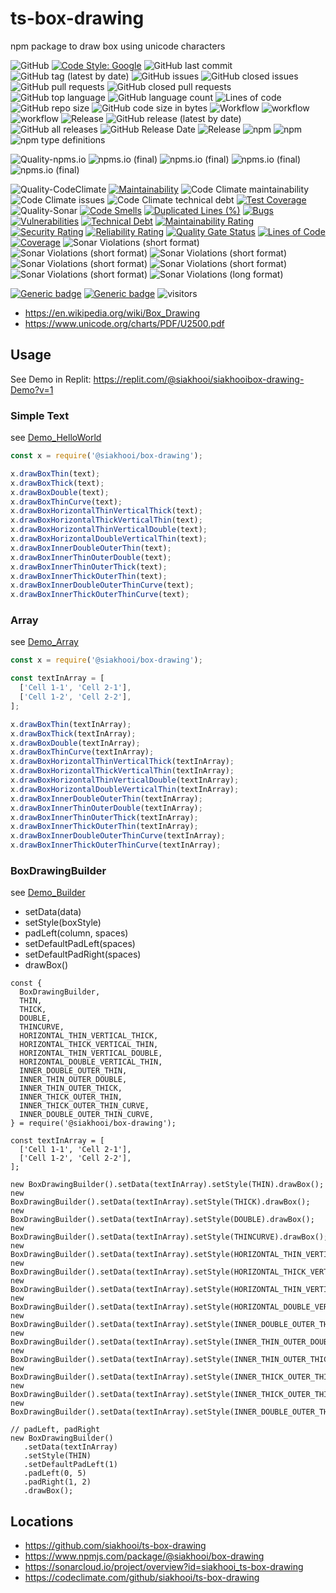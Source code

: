 # ts-box-drawing

npm package to draw box using unicode characters

![GitHub](https://img.shields.io/github/license/siakhooi/ts-box-drawing?logo=github)
[![Code Style: Google](https://img.shields.io/badge/code%20style-google-blueviolet.svg)](https://github.com/google/gts)
![GitHub last commit](https://img.shields.io/github/last-commit/siakhooi/ts-box-drawing?logo=github)
![GitHub tag (latest by date)](https://img.shields.io/github/v/tag/siakhooi/ts-box-drawing?logo=github)
![GitHub issues](https://img.shields.io/github/issues/siakhooi/ts-box-drawing?logo=github)
![GitHub closed issues](https://img.shields.io/github/issues-closed/siakhooi/ts-box-drawing?logo=github)
![GitHub pull requests](https://img.shields.io/github/issues-pr-raw/siakhooi/ts-box-drawing?logo=github)
![GitHub closed pull requests](https://img.shields.io/github/issues-pr-closed-raw/siakhooi/ts-box-drawing?logo=github)
![GitHub top language](https://img.shields.io/github/languages/top/siakhooi/ts-box-drawing?logo=github)
![GitHub language count](https://img.shields.io/github/languages/count/siakhooi/ts-box-drawing?logo=github)
![Lines of code](https://img.shields.io/tokei/lines/github/siakhooi/ts-box-drawing?logo=github)
![GitHub repo size](https://img.shields.io/github/repo-size/siakhooi/ts-box-drawing?logo=github)
![GitHub code size in bytes](https://img.shields.io/github/languages/code-size/siakhooi/ts-box-drawing?logo=github)
![Workflow](https://img.shields.io/badge/Workflow-github-purple)
![workflow](https://github.com/siakhooi/ts-box-drawing/actions/workflows/workflow-build-with-quality-checks.yml/badge.svg)
![workflow](https://github.com/siakhooi/ts-box-drawing/actions/workflows/workflow-deployments.yml/badge.svg)
![Release](https://img.shields.io/badge/Release-github-purple)
![GitHub release (latest by date)](https://img.shields.io/github/v/release/siakhooi/ts-box-drawing?label=GPR%20release&logo=github)
![GitHub all releases](https://img.shields.io/github/downloads/siakhooi/ts-box-drawing/total?color=33cb56&logo=github)
![GitHub Release Date](https://img.shields.io/github/release-date/siakhooi/ts-box-drawing?logo=github)
![Release](https://img.shields.io/badge/Release-npm-purple)
![npm](https://img.shields.io/npm/v/@siakhooi/box-drawing?color=0e7fc0&label=NPM%20release&logo=npm)
![npm](https://img.shields.io/npm/dt/@siakhooi/box-drawing?logo=npm)
![npm type definitions](https://img.shields.io/npm/types/@siakhooi/box-drawing?logo=npm)

![Quality-npms.io](https://img.shields.io/badge/Quality-npms.io-purple)
![npms.io (final)](https://img.shields.io/npms-io/final-score/@siakhooi/box-drawing?logo=npm)
![npms.io (final)](https://img.shields.io/npms-io/maintenance-score/@siakhooi/box-drawing?logo=npm)
![npms.io (final)](https://img.shields.io/npms-io/quality-score/@siakhooi/box-drawing?logo=npm)
![npms.io (final)](https://img.shields.io/npms-io/popularity-score/@siakhooi/box-drawing?logo=npm)

![Quality-CodeClimate](https://img.shields.io/badge/Quality-CodeClimate-purple)
[![Maintainability](https://api.codeclimate.com/v1/badges/b0155bde6c18b4bf37ee/maintainability)](https://codeclimate.com/github/siakhooi/ts-box-drawing/maintainability)
![Code Climate maintainability](https://img.shields.io/codeclimate/maintainability-percentage/siakhooi/ts-box-drawing)
![Code Climate issues](https://img.shields.io/codeclimate/issues/siakhooi/ts-box-drawing)
![Code Climate technical debt](https://img.shields.io/codeclimate/tech-debt/siakhooi/ts-box-drawing)
[![Test Coverage](https://api.codeclimate.com/v1/badges/b0155bde6c18b4bf37ee/test_coverage)](https://codeclimate.com/github/siakhooi/ts-box-drawing/test_coverage)
![Quality-Sonar](https://img.shields.io/badge/Quality-SonarCloud-purple)
[![Code Smells](https://sonarcloud.io/api/project_badges/measure?project=siakhooi_ts-box-drawing&metric=code_smells)](https://sonarcloud.io/summary/new_code?id=siakhooi_ts-box-drawing)
[![Duplicated Lines (%)](https://sonarcloud.io/api/project_badges/measure?project=siakhooi_ts-box-drawing&metric=duplicated_lines_density)](https://sonarcloud.io/summary/new_code?id=siakhooi_ts-box-drawing)
[![Bugs](https://sonarcloud.io/api/project_badges/measure?project=siakhooi_ts-box-drawing&metric=bugs)](https://sonarcloud.io/summary/new_code?id=siakhooi_ts-box-drawing)
[![Vulnerabilities](https://sonarcloud.io/api/project_badges/measure?project=siakhooi_ts-box-drawing&metric=vulnerabilities)](https://sonarcloud.io/summary/new_code?id=siakhooi_ts-box-drawing)
[![Technical Debt](https://sonarcloud.io/api/project_badges/measure?project=siakhooi_ts-box-drawing&metric=sqale_index)](https://sonarcloud.io/summary/new_code?id=siakhooi_ts-box-drawing)
[![Maintainability Rating](https://sonarcloud.io/api/project_badges/measure?project=siakhooi_ts-box-drawing&metric=sqale_rating)](https://sonarcloud.io/summary/new_code?id=siakhooi_ts-box-drawing)
[![Security Rating](https://sonarcloud.io/api/project_badges/measure?project=siakhooi_ts-box-drawing&metric=security_rating)](https://sonarcloud.io/summary/new_code?id=siakhooi_ts-box-drawing)
[![Reliability Rating](https://sonarcloud.io/api/project_badges/measure?project=siakhooi_ts-box-drawing&metric=reliability_rating)](https://sonarcloud.io/summary/new_code?id=siakhooi_ts-box-drawing)
[![Quality Gate Status](https://sonarcloud.io/api/project_badges/measure?project=siakhooi_ts-box-drawing&metric=alert_status)](https://sonarcloud.io/summary/new_code?id=siakhooi_ts-box-drawing)
[![Lines of Code](https://sonarcloud.io/api/project_badges/measure?project=siakhooi_ts-box-drawing&metric=ncloc)](https://sonarcloud.io/summary/new_code?id=siakhooi_ts-box-drawing)
[![Coverage](https://sonarcloud.io/api/project_badges/measure?project=siakhooi_ts-box-drawing&metric=coverage)](https://sonarcloud.io/summary/new_code?id=siakhooi_ts-box-drawing)
![Sonar Violations (short format)](https://img.shields.io/sonar/violations/siakhooi_ts-box-drawing?server=https%3A%2F%2Fsonarcloud.io)
![Sonar Violations (short format)](https://img.shields.io/sonar/blocker_violations/siakhooi_ts-box-drawing?server=https%3A%2F%2Fsonarcloud.io)
![Sonar Violations (short format)](https://img.shields.io/sonar/critical_violations/siakhooi_ts-box-drawing?server=https%3A%2F%2Fsonarcloud.io)
![Sonar Violations (short format)](https://img.shields.io/sonar/major_violations/siakhooi_ts-box-drawing?server=https%3A%2F%2Fsonarcloud.io)
![Sonar Violations (short format)](https://img.shields.io/sonar/minor_violations/siakhooi_ts-box-drawing?server=https%3A%2F%2Fsonarcloud.io)
![Sonar Violations (short format)](https://img.shields.io/sonar/info_violations/siakhooi_ts-box-drawing?server=https%3A%2F%2Fsonarcloud.io)
![Sonar Violations (long format)](https://img.shields.io/sonar/violations/siakhooi_ts-box-drawing?format=long&server=http%3A%2F%2Fsonarcloud.io)

[![Generic badge](https://img.shields.io/badge/Funding-BuyMeACoffee-33cb56.svg)](https://www.buymeacoffee.com/siakhooi)
[![Generic badge](https://img.shields.io/badge/Funding-Ko%20Fi-33cb56.svg)](https://ko-fi.com/siakhooi)
![visitors](https://visitor-badge.glitch.me/badge?page_id=siakhooi.box-drawing&left_color=grey&right_color=#33cb56)

- <https://en.wikipedia.org/wiki/Box_Drawing>
- <https://www.unicode.org/charts/PDF/U2500.pdf>

## Usage

See Demo in Replit: <https://replit.com/@siakhooi/siakhooibox-drawing-Demo?v=1>

### Simple Text

see [Demo_HelloWorld](Demo_HelloWorld.md)

```javascript
const x = require('@siakhooi/box-drawing');

x.drawBoxThin(text);
x.drawBoxThick(text);
x.drawBoxDouble(text);
x.drawBoxThinCurve(text);
x.drawBoxHorizontalThinVerticalThick(text);
x.drawBoxHorizontalThickVerticalThin(text);
x.drawBoxHorizontalThinVerticalDouble(text);
x.drawBoxHorizontalDoubleVerticalThin(text);
x.drawBoxInnerDoubleOuterThin(text);
x.drawBoxInnerThinOuterDouble(text);
x.drawBoxInnerThinOuterThick(text);
x.drawBoxInnerThickOuterThin(text);
x.drawBoxInnerDoubleOuterThinCurve(text);
x.drawBoxInnerThickOuterThinCurve(text);
```

### Array

see [Demo_Array](Demo_Array.md)

```javascript
const x = require('@siakhooi/box-drawing');

const textInArray = [
  ['Cell 1-1', 'Cell 2-1'],
  ['Cell 1-2', 'Cell 2-2'],
];

x.drawBoxThin(textInArray);
x.drawBoxThick(textInArray);
x.drawBoxDouble(textInArray);
x.drawBoxThinCurve(textInArray);
x.drawBoxHorizontalThinVerticalThick(textInArray);
x.drawBoxHorizontalThickVerticalThin(textInArray);
x.drawBoxHorizontalThinVerticalDouble(textInArray);
x.drawBoxHorizontalDoubleVerticalThin(textInArray);
x.drawBoxInnerDoubleOuterThin(textInArray);
x.drawBoxInnerThinOuterDouble(textInArray);
x.drawBoxInnerThinOuterThick(textInArray);
x.drawBoxInnerThickOuterThin(textInArray);
x.drawBoxInnerDoubleOuterThinCurve(textInArray);
x.drawBoxInnerThickOuterThinCurve(textInArray);
```

### BoxDrawingBuilder

see [Demo_Builder](Demo_Builder.md)

- setData(data)
- setStyle(boxStyle)
- padLeft(column, spaces)
- setDefaultPadLeft(spaces)
- setDefaultPadRight(spaces)
- drawBox()

```
const {
  BoxDrawingBuilder,
  THIN,
  THICK,
  DOUBLE,
  THINCURVE,
  HORIZONTAL_THIN_VERTICAL_THICK,
  HORIZONTAL_THICK_VERTICAL_THIN,
  HORIZONTAL_THIN_VERTICAL_DOUBLE,
  HORIZONTAL_DOUBLE_VERTICAL_THIN,
  INNER_DOUBLE_OUTER_THIN,
  INNER_THIN_OUTER_DOUBLE,
  INNER_THIN_OUTER_THICK,
  INNER_THICK_OUTER_THIN,
  INNER_THICK_OUTER_THIN_CURVE,
  INNER_DOUBLE_OUTER_THIN_CURVE,
} = require('@siakhooi/box-drawing');

const textInArray = [
  ['Cell 1-1', 'Cell 2-1'],
  ['Cell 1-2', 'Cell 2-2'],
];

new BoxDrawingBuilder().setData(textInArray).setStyle(THIN).drawBox();
new BoxDrawingBuilder().setData(textInArray).setStyle(THICK).drawBox();
new BoxDrawingBuilder().setData(textInArray).setStyle(DOUBLE).drawBox();
new BoxDrawingBuilder().setData(textInArray).setStyle(THINCURVE).drawBox();
new BoxDrawingBuilder().setData(textInArray).setStyle(HORIZONTAL_THIN_VERTICAL_THICK).drawBox();
new BoxDrawingBuilder().setData(textInArray).setStyle(HORIZONTAL_THICK_VERTICAL_THIN).drawBox();
new BoxDrawingBuilder().setData(textInArray).setStyle(HORIZONTAL_THIN_VERTICAL_DOUBLE).drawBox();
new BoxDrawingBuilder().setData(textInArray).setStyle(HORIZONTAL_DOUBLE_VERTICAL_THIN).drawBox();
new BoxDrawingBuilder().setData(textInArray).setStyle(INNER_DOUBLE_OUTER_THIN).drawBox();
new BoxDrawingBuilder().setData(textInArray).setStyle(INNER_THIN_OUTER_DOUBLE).drawBox();
new BoxDrawingBuilder().setData(textInArray).setStyle(INNER_THIN_OUTER_THICK).drawBox();
new BoxDrawingBuilder().setData(textInArray).setStyle(INNER_THICK_OUTER_THIN).drawBox();
new BoxDrawingBuilder().setData(textInArray).setStyle(INNER_THICK_OUTER_THIN_CURVE).drawBox();
new BoxDrawingBuilder().setData(textInArray).setStyle(INNER_DOUBLE_OUTER_THIN_CURVE).drawBox();

// padLeft, padRight
new BoxDrawingBuilder()
   .setData(textInArray)
   .setStyle(THIN)
   .setDefaultPadLeft(1)
   .padLeft(0, 5)
   .padRight(1, 2)
   .drawBox();

```

## Locations

- <https://github.com/siakhooi/ts-box-drawing>
- <https://www.npmjs.com/package/@siakhooi/box-drawing>
- <https://sonarcloud.io/project/overview?id=siakhooi_ts-box-drawing>
- <https://codeclimate.com/github/siakhooi/ts-box-drawing>
